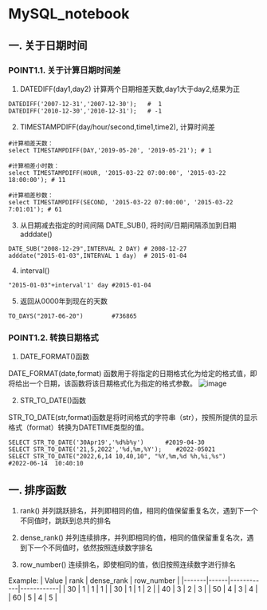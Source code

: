 # MySQL_notebook
## 一. 关于日期时间
### POINT1.1. 关于计算日期时间差
1. DATEDIFF(day1,day2) 计算两个日期相差天数,day1大于day2,结果为正
```
DATEDIFF('2007-12-31','2007-12-30');   #  1
DATEDIFF('2010-12-30','2010-12-31');   # -1
```
2. TIMESTAMPDIFF(day/hour/second,time1,time2), 计算时间差
```
#计算相差天数：
select TIMESTAMPDIFF(DAY,'2019-05-20', '2019-05-21'); # 1

#计算相差小时数：
select TIMESTAMPDIFF(HOUR, '2015-03-22 07:00:00', '2015-03-22 18:00:00'); # 11

#计算相差秒数：
select TIMESTAMPDIFF(SECOND, '2015-03-22 07:00:00', '2015-03-22 7:01:01'); # 61
```
3. 从日期减去指定的时间间隔 DATE_SUB(), 将时间/日期间隔添加到日期 adddate()
```
DATE_SUB("2008-12-29",INTERVAL 2 DAY) # 2008-12-27
adddate("2015-01-03",INTERVAL 1 day)  # 2015-01-04
```
4. interval()
```
"2015-01-03"+interval'1' day #2015-01-04
```
5. 返回从0000年到现在的天数
```
TO_DAYS("2017-06-20")        #736865
```
### POINT1.2. 转换日期格式
1. DATE_FORMAT()函数

DATE_FORMAT(date,format) 函数用于将指定的日期格式化为给定的格式值，即将给出一个日期，该函数将该日期格式化为指定的格式参数。
![image](https://user-images.githubusercontent.com/79103918/204432760-1d6a174f-1b52-4cd2-9aab-7b354d811795.png)

2. STR_TO_DATE()函数

STR_TO_DATE(str,format)函数是将时间格式的字符串（str），按照所提供的显示格式（format）转换为DATETIME类型的值。
```
SELECT STR_TO_DATE('30Apr19','%d%b%y')      #2019-04-30
SELECT STR_TO_DATE('21,5,2022','%d,%m,%Y');    #2022-05021
SELECT STR_TO_DATE("2022,6,14 10,40,10", "%Y,%m,%d %h,%i,%s")      #2022-06-14  10:40:10
```

## 一. 排序函数
1. rank()      并列跳跃排名，并列即相同的值，相同的值保留重复名次，遇到下一个不同值时，跳跃到总共的排名

2. dense_rank()   并列连续排序，并列即相同的值，相同的值保留重复名次，遇到下一个不同值时，依然按照连续数字排名

3. row_number()   连续排名，即使相同的值，依旧按照连续数字进行排名

Example:
| Value | rank | dense_rank | row_number |
|-------|------|------------|------------|
|  30   |   1  |     1      |     1      |
|  30   |   1  |     1      |     2      |
|  40   |   3  |     2      |     3      |
|  50   |   4  |     3      |     4      |
|  60   |   5  |     4      |     5      |

